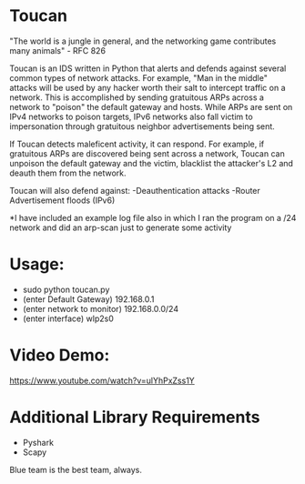 # Toucan

"The world is a jungle in general, and the networking game contributes many animals" - RFC 826
 
Toucan is an IDS written in Python that alerts and defends against several common types of network attacks. For example, "Man in the middle" attacks will be used by any hacker worth their salt to intercept traffic on a network. This is accomplished by sending gratuitous ARPs across a network to "poison" the default gateway and hosts. While ARPs are sent on IPv4 networks to poison targets, IPv6 networks also fall victim to impersonation through gratuitous neighbor advertisements being sent.

If Toucan detects maleficent activity, it can respond. For example, if gratuitous ARPs are discovered being sent across a network, Toucan can unpoison the default gateway and the victim, blacklist the attacker's L2 and deauth them from the network.

Toucan will also defend against:
-Deauthentication attacks
-Router Advertisement floods (IPv6)


*I have included an example log file also in which I ran the program on a /24 network and did an arp-scan just to generate some activity

# Usage:
- sudo python toucan.py 
- (enter Default Gateway) 192.168.0.1
- (enter network to monitor) 192.168.0.0/24
- (enter interface) wlp2s0

# Video Demo:
https://www.youtube.com/watch?v=ulYhPxZss1Y

# Additional Library Requirements

- Pyshark
- Scapy

Blue team is the best team, always.
